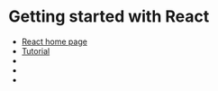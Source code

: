 # Getting started with React

* [React home page](https://reactjs.org/)
* [Tutorial](https://reactjs.org/tutorial/tutorial.html)
* []()
* []()
* []()